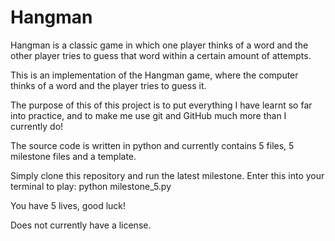 # Hangman
Hangman is a classic game in which one player thinks of a word and the other player tries to guess that word within a certain amount of attempts.

This is an implementation of the Hangman game, where the computer thinks of a word and the player tries to guess it. 

The purpose of this of this project is to put everything I have learnt so far into practice, and to make me use git and GitHub much more than I currently do!

The source code is written in python and currently contains 5 files, 5 milestone files and a template.

Simply clone this repository and run the latest milestone. Enter this into your terminal to play:
python milestone_5.py

You have 5 lives, good luck!

Does not currently have a license.